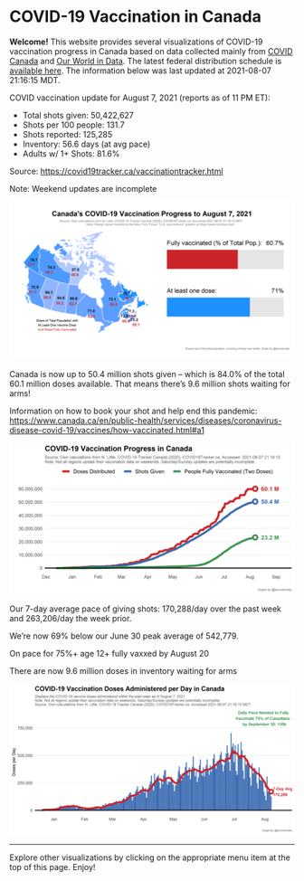 COVID-19 Vaccination in Canada
==============================

**Welcome!** This website provides several visualizations of COVID-19
vaccination progress in Canada based on data collected mainly from
[COVID Canada](https://covid19tracker.ca/vaccinationtracker.html) and
[Our World in Data](https://ourworldindata.org/covid-vaccinations). The
latest federal distribution schedule is [available
here](https://www.canada.ca/en/public-health/services/diseases/2019-novel-coronavirus-infection/prevention-risks/covid-19-vaccine-treatment/vaccine-rollout.html).
The information below was last updated at 2021-08-07 21:16:15 MDT.

COVID vaccination update for August 7, 2021 (reports as of 11 PM ET):

-   Total shots given: 50,422,627
-   Shots per 100 people: 131.7
-   Shots reported: 125,285
-   Inventory: 56.6 days (at avg pace)
-   Adults w/ 1+ Shots: 81.6%

Source:
<a href="https://covid19tracker.ca/vaccinationtracker.html" class="uri">https://covid19tracker.ca/vaccinationtracker.html</a>

Note: Weekend updates are incomplete

![](Plots/plot_main.png)

Canada is now up to 50.4 million shots given – which is 84.0% of the
total 60.1 million doses available. That means there’s 9.6 million shots
waiting for arms!

Information on how to book your shot and help end this pandemic:
<a href="https://www.canada.ca/en/public-health/services/diseases/coronavirus-disease-covid-19/vaccines/how-vaccinated.html#a1" class="uri">https://www.canada.ca/en/public-health/services/diseases/coronavirus-disease-covid-19/vaccines/how-vaccinated.html#a1</a>

![](Plots/plot_total.png)

Our 7-day average pace of giving shots: 170,288/day over the past week
and 263,206/day the week prior.

We’re now 69% below our June 30 peak average of 542,779.

On pace for 75%+ age 12+ fully vaxxed by August 20

There are now 9.6 million doses in inventory waiting for arms

![](Plots/pace_national.png)

------------------------------------------------------------------------

Explore other visualizations by clicking on the appropriate menu item at
the top of this page. Enjoy!
